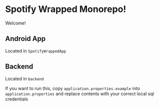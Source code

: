 # Spotify Wrapped Monorepo!

Welcome!

## Android App

Located in `SpotifyWrappedApp`

## Backend

Located in `backend`

If you want to run this, copy `application.properties.example` into `application.properties`
and replace contents with your correct local sql credentials
